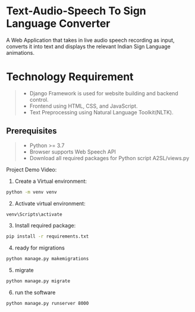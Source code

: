 # Text-Audio-Speech To Sign Language Converter

A Web Application that takes in live audio speech recording as input, converts it into text and displays the relevant Indian Sign Language animations.

# Technology Requirement 
> - Django Framework is used for website building and backend control.
> - Frontend using HTML, CSS, and JavaScript.
> - Text Preprocessing using Natural Language Toolkit(NLTK).

## Prerequisites

> - Python >= 3.7
> - Browser supports Web Speech API
> - Download all required packages for Python script A2SL/views.py


Project Demo Video:


1. Create a Virtual environment:
```bash
python -m venv venv
```
2. Activate virtual environment:
```bash
venv\Scripts\activate
```
3. Install required package:
```bash
pip install -r requirements.txt
```
4. ready for migrations
```bash
python manage.py makemigrations
```
5. migrate
```bash
python manage.py migrate
```
6. run the software
```bash
python manage.py runserver 8000
```
